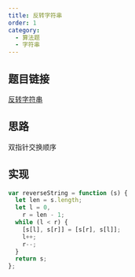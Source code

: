 ```yaml
---
title: 反转字符串
order: 1
category:
  - 算法题
  - 字符串
---
```


## 题目链接

[反转字符串](https://leetcode.cn/problems/reverse-string/)

## 思路
双指针交换顺序

## 实现

```js
var reverseString = function (s) {
  let len = s.length;
  let l = 0,
    r = len - 1;
  while (l < r) {
    [s[l], s[r]] = [s[r], s[l]];
    l++;
    r--;
  }
  return s;
};
```
